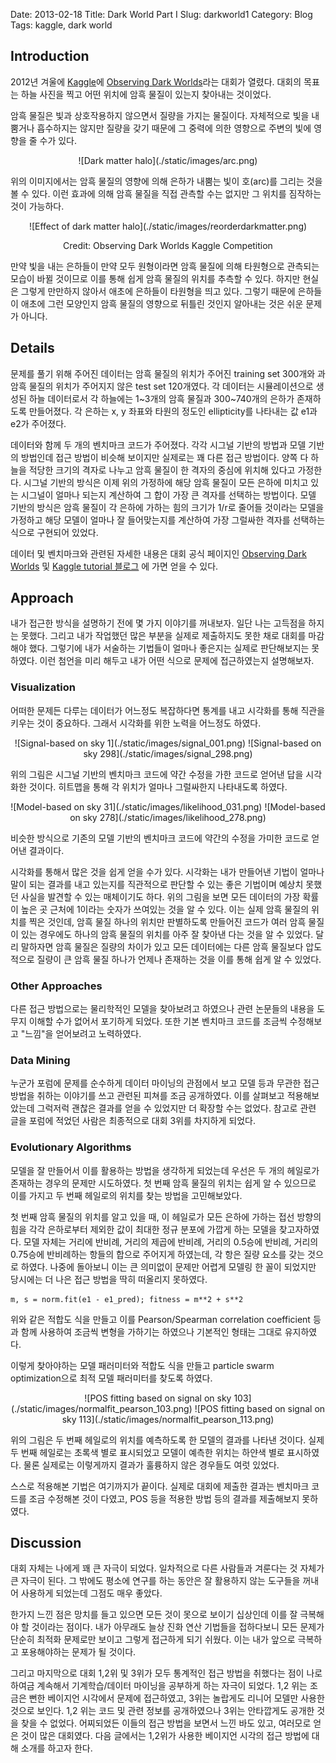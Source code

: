 Date: 2013-02-18
Title: Dark World Part I
Slug: darkworld1
Category: Blog
Tags: kaggle, dark world


## Introduction

2012년 겨울에 [Kaggle](http://www.kaggle.com/)에 [Observing Dark Worlds](http://www.kaggle.com/c/DarkWorlds)라는 대회가 열렸다.
대회의 목표는 하늘 사진을 찍고 어떤 위치에 암흑 물질이 있는지 찾아내는 것이었다.

암흑 물질은 빛과 상호작용하지 않으면서 질량을 가지는 물질이다.
자체적으로 빛을 내뿜거나 흡수하지는 않지만 질량을 갖기 때문에 그 중력에 의한 영향으로 주변의 빛에 영향을 줄 수가 있다.

<center>
![Dark matter halo](./static/images/arc.png)
</center>

위의 이미지에서는 암흑 물질의 영향에 의해 은하가 내뿜는 빛이 호(arc)를 그리는 것을 볼 수 있다.
이런 효과에 의해 암흑 물질을 직접 관측할 수는 없지만 그 위치를 짐작하는 것이 가능하다.

<center>
![Effect of dark matter halo](./static/images/reorderdarkmatter.png)

Credit: Observing Dark Worlds Kaggle Competition
</center>

만약 빛을 내는 은하들이 만약 모두 원형이라면 암흑 물질에 의해 타원형으로 관측되는 모습이 바뀔 것이므로 이를 통해 쉽게 암흑 물질의 위치를 추측할 수 있다.
하지만 현실은 그렇게 만만하지 않아서 애초에 은하들이 타원형을 띄고 있다.
그렇기 때문에 은하들이 애초에 그런 모양인지 암흑 물질의 영향으로 뒤틀린 것인지 알아내는 것은 쉬운 문제가 아니다.

## Details

문제를 풀기 위해 주어진 데이터는 암흑 물질의 위치가 주어진 training set 300개와 과 암흑 물질의 위치가 주어지지 않은 test set 120개였다.
각 데이터는 시뮬레이션으로 생성된 하늘 데이터로서 각 하늘에는 1~3개의 암흑 물질과 300~740개의 은하가 존재하도록 만들어졌다.
각 은하는 x, y 좌표와 타원의 정도인 ellipticity를 나타내는 값 e1과 e2가 주어졌다.

데이터와 함께 두 개의 벤치마크 코드가 주어졌다.
각각 시그널 기반의 방법과 모델 기반의 방법인데 접근 방법이 비슷해 보이지만 실제로는 꽤 다른 접근 방법이다.
양쪽 다 하늘을 적당한 크기의 격자로 나누고 암흑 물질이 한 격자의 중심에 위치해 있다고 가정한다.
시그널 기반의 방식은 이제 위의 가정하에 해당 암흑 물질이 모든 은하에 미치고 있는 시그널이 얼마나 되는지 계산하여 그 합이 가장 큰 격자를 선택하는 방법이다.
모델 기반의 방식은 암흑 물질이 각 은하에 가하는 힘의 크기가 1/r로 줄어들 것이라는 모델을 가정하고 해당 모델이 얼마나 잘 들어맞는지를 계산하여 가장 그럴싸한 격자를 선택하는 식으로 구현되어 있었다.

데이터 및 벤치마크와 관련된 자세한 내용은 대회 공식 페이지인 [Observing Dark Worlds](http://www.kaggle.com/c/DarkWorlds) 및
[Kaggle tutorial 블로그](http://blog.kaggle.com/2012/10/12/observing-dark-worlds-a-beginners-guide-to-dark-matter-how-to-find-it/)
에 가면 얻을 수 있다.

## Approach

내가 접근한 방식을 설명하기 전에 몇 가지 이야기를 꺼내보자.
일단 나는 고득점을 하지는 못했다.
그리고 내가 작업했던 많은 부분을 실제로 제출하지도 못한 채로 대회를 마감해야 했다.
그렇기에 내가 서술하는 기법들이 얼마나 좋은지는 실제로 판단해보지는 못하였다.
이런 첨언을 미리 해두고 내가 어떤 식으로 문제에 접근하였는지 설명해보자.

### Visualization

어떠한 문제든 다루는 데이터가 어느정도 복잡하다면 통계를 내고 시각화를 통해 직관을 키우는 것이 중요하다.
그래서 시각화를 위한 노력을 어느정도 하였다.

<center>
![Signal-based on sky 1](./static/images/signal_001.png)
![Signal-based on sky 298](./static/images/signal_298.png)
</center>

위의 그림은 시그널 기반의 벤치마크 코드에 약간 수정을 가한 코드로 얻어낸 답을 시각화한 것이다.
히트맵을 통해 각 위치가 얼마나 그럴싸한지 나타내도록 하였다.

<center>
![Model-based on sky 31](./static/images/likelihood_031.png)
![Model-based on sky 278](./static/images/likelihood_278.png)
</center>

비슷한 방식으로 기존의 모델 기반의 벤치마크 코드에 약간의 수정을 가미한 코드로 얻어낸 결과이다.

시각화를 통해서 많은 것을 쉽게 얻을 수가 있다.
시각화는 내가 만들어낸 기법이 얼마나 말이 되는 결과를 내고 있는지를 직관적으로 판단할 수 있는 좋은 기법이며 예상치 못했던 사실을 발견할 수 있는 매체이기도 하다.
위의 그림을 보면 모든 데이터의 가장 확률이 높은 곳 근처에 1이라는 숫자가 쓰여있는 것을 알 수 있다.
이는 실제 암흑 물질의 위치를 찍은 것인데, 암흑 물질 하나의 위치만 판별하도록 만들어진 코드가 여러 암흑 물질이 있는 경우에도 하나의 암흑 물질의 위치를 아주 잘 찾아낸 다는 것을 알 수 있었다.
달리 말하자면 암흑 물질은 질량의 차이가 있고 모든 데이터에는 다른 암흑 물질보다 압도적으로 질량이 큰 암흑 물질 하나가 언제나 존재하는 것을 이를 통해 쉽게 알 수 있었다.

### Other Approaches

다른 접근 방법으로는 물리학적인 모델을 찾아보려고 하였으나 관련 논문들의 내용을 도무지 이해할 수가 없어서 포기하게 되었다.
또한 기본 벤치마크 코드를 조금씩 수정해보고 "느낌"을 얻어보려고 노력하였다.

### Data Mining

누군가 포럼에 문제를 순수하게 데이터 마이닝의 관점에서 보고 모델 등과 무관한 접근 방법을 취하는 이야기를 쓰고 관련된 피쳐를 조금 공개하였다.
이를 살펴보고 적용해보았는데 그럭저럭 괜찮은 결과를 얻을 수 있었지만 더 확장할 수는 없었다.
참고로 관련 글을 포럼에 적었던 사람은 최종적으로 대회 3위를 차지하게 되었다.

### Evolutionary Algorithms

모델을 잘 만들어서 이를 활용하는 방법을 생각하게 되었는데 우선은 두 개의 헤일로가 존재하는 경우의 문제만 시도하였다.
첫 번째 암흑 물질의 위치는 쉽게 알 수 있으므로 이를 가지고 두 번째 헤일로의 위치를 찾는 방법을 고민해보았다.

첫 번째 암흑 물질의 위치를 알고 있을 때, 이 헤일로가 모든 은하에 가하는 접선 방향의 힘을 각각 은하로부터 제외한 값이 최대한 정규 분포에 가깝게 하는 모델을 찾고자하였다.
모델 자체는 거리에 반비례, 거리의 제곱에 반비례, 거리의 0.5승에 반비례, 거리의 0.75승에 반비례하는 항들의 합으로 주어지게 하였는데, 각 항은 질량 요소를 갖는 것으로 하였다.
나중에 돌아보니 이는 큰 의미없이 문제만 어렵게 모델링 한 꼴이 되었지만 당시에는 더 나은 접근 방법을 딱히 떠올리지 못하였다.

    m, s = norm.fit(e1 - e1_pred); fitness = m**2 + s**2

위와 같은 적합도 식을 만들고 이를 Pearson/Spearman correlation coefficient 등과 함께 사용하여 조금씩 변형을 가하기는 하였으나 기본적인 형태는 그대로 유지하였다.

이렇게 찾아야하는 모델 패러미터와 적합도 식을 만들고 particle swarm optimization으로 최적 모델 패러미터를 찾도록 하였다.

<center>
![POS fitting based on signal on sky 103](./static/images/normalfit_pearson_103.png)
![POS fitting based on signal on sky 113](./static/images/normalfit_pearson_113.png)
</center>

위의 그림은 두 번째 헤일로의 위치를 예측하도록 한 모델의 결과를 나타낸 것이다.
실제 두 번째 헤일로는 초록색 별로 표시되었고 모델이 예측한 위치는 하얀색 별로 표시하였다.
물론 실제로는 이렇게까지 결과가 훌륭하지 않은 경우들도 여럿 있었다.

스스로 적용해본 기법은 여기까지가 끝이다.
실제로 대회에 제출한 결과는 벤치마크 코드를 조금 수정해본 것이 다였고, POS 등을 적용한 방법 등의 결과를 제출해보지 못하였다.

## Discussion

대회 자체는 나에게 꽤 큰 자극이 되었다.
일차적으로 다른 사람들과 겨룬다는 것 자체가 큰 자극이 된다.
그 밖에도 평소에 연구를 하는 동안은 잘 활용하지 않는 도구들을 꺼내어 사용하게 되었는데 그점도 매우 좋았다.

한가지 느낀 점은 망치를 들고 있으면 모든 것이 못으로 보이기 십상인데 이를 잘 극복해야 할 것이라는 점이다.
내가 아무래도 늘상 진화 연산 기법들을 접하다보니 모든 문제가 단순히 최적화 문제로만 보이고 그렇게 접근하게 되기 쉬웠다.
이는 내가 앞으로 극복하고 포용해야하는 문제가 될 것이다.

그리고 마지막으로 대회 1,2위 및 3위가 모두 통계적인 접근 방법을 취했다는 점이 나로하여금 계속해서 기계학습/데이터 마이닝을 공부하게 하는 자극이 되었다.
1,2 위는 조금은 뻔한 베이지언 시각에서 문제에 접근하였고, 3위는 놀랍게도 리니어 모델만 사용한 것으로 보인다.
1,2 위는 코드 및 관련 정보를 공개하였으나 3위는 안타깝게도 공개한 것을 찾을 수 없었다.
어찌되었든 이들의 접근 방법을 보면서 느낀 바도 있고, 여러모로 얻은 것이 많은 대회였다.
다음 글에서는 1,2위가 사용한 베이지언 시각의 접근 방법에 대해 소개를 하고자 한다.

